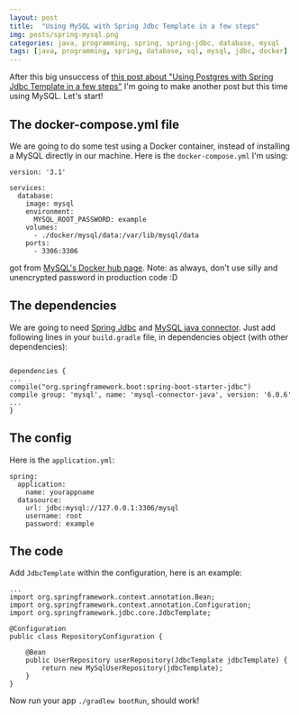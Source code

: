 ```yaml
---
layout: post
title:  "Using MySQL with Spring Jdbc Template in a few steps"
img: posts/spring-mysql.png
categories: java, programming, spring, spring-jdbc, database, mysql
tags: [java, programming, spring, database, sql, mysql, jdbc, docker]
---
```

After this big unsuccess of [this post about "Using Postgres with Spring Jdbc Template in a few steps"](http://www.fabridinapoli.com/using-postgres-with-spring-jdbc-template-few-steps/) I'm going to make another post but this time using MySQL.
Let's start!

## The docker-compose.yml file
We are going to do some test using a Docker container, instead of installing a MySQL directly in our machine.
Here is the `docker-compose.yml` I'm using:
```
version: '3.1'

services:
  database:
    image: mysql
    environment:
      MYSQL_ROOT_PASSWORD: example
    volumes:
      - ./docker/mysql/data:/var/lib/mysql/data
    ports:
      - 3306:3306
```
got from [MySQL's Docker hub page](https://hub.docker.com/_/mysql/).
Note: as always, don't use silly and unencrypted password in production code :D

## The dependencies
We are going to need [Spring Jdbc](https://mvnrepository.com/artifact/org.springframework/spring-jdbc) and [MySQL java connector](https://mvnrepository.com/artifact/mysql/mysql-connector-java).
Just add following lines in your `build.gradle` file, in dependencies object (with other dependencies):
```

dependencies {
...
compile("org.springframework.boot:spring-boot-starter-jdbc")
compile group: 'mysql', name: 'mysql-connector-java', version: '6.0.6'
...
}
```

## The config
Here is the `application.yml`:

```
spring:
  application:
    name: yourappname
  datasource:
    url: jdbc:mysql://127.0.0.1:3306/mysql
    username: root
    password: example
```

## The code

Add `JdbcTemplate` within the configuration, here is an example:
```
...
import org.springframework.context.annotation.Bean;
import org.springframework.context.annotation.Configuration;
import org.springframework.jdbc.core.JdbcTemplate;

@Configuration
public class RepositoryConfiguration {

    @Bean
    public UserRepository userRepository(JdbcTemplate jdbcTemplate) {
        return new MySqlUserRepository(jdbcTemplate);
    }
}
```

Now run your app `./gradlew bootRun`, should work!